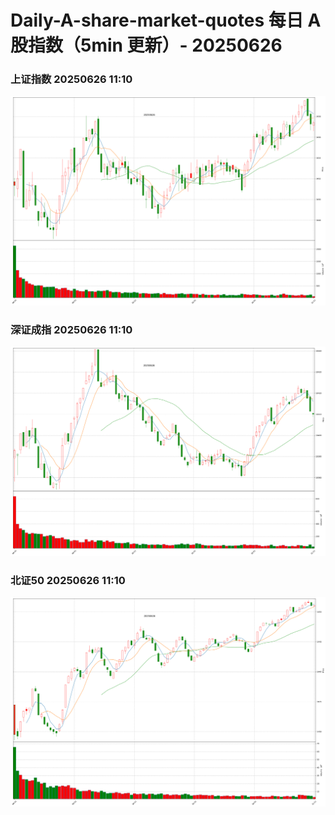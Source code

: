 
# Daily-A-share-market-quotes 每日 A 股指数（5min 更新）- 20250626

### 上证指数 20250626 11:10
![](./fig/2025/6/20250626-sh000001.png)

### 深证成指 20250626 11:10
![](./fig/2025/6/20250626-sz399001.png)

### 北证50 20250626 11:10
![](./fig/2025/6/20250626-bj899050.png)
